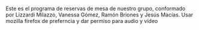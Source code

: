 Este es el programa de reservas de mesa de nuestro grupo, conformado por Lizzardi Milazzo, Vanessa Gómez, Ramón Briones y Jesús Macías.
Usar mozilla firefox de preferncia y dar permiso para audio y vídeo

